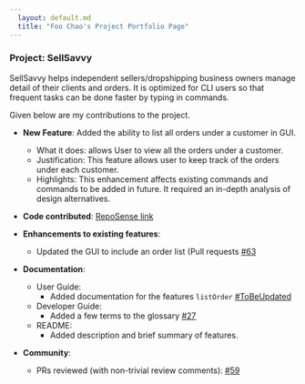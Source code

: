 ```yaml
---
  layout: default.md
  title: "Foo Chao's Project Portfolio Page"
---
```


### Project: SellSavvy

SellSavvy helps independent sellers/dropshipping business owners manage detail of their clients and orders. It is optimized for CLI users so that frequent tasks can be done faster by typing in commands.

Given below are my contributions to the project.

* **New Feature**: Added the ability to list all orders under a customer in GUI.
  * What it does: allows User to view all the orders under a customer.
  * Justification: This feature allows user to keep track of the orders under each customer.
  * Highlights: This enhancement affects existing commands and commands to be added in future. It required an in-depth analysis of design alternatives.

* **Code contributed**: [RepoSense link](https://nus-cs2103-ay2425s1.github.io/tp-dashboard/?search=&sort=groupTitle&sortWithin=title&timeframe=commit&mergegroup=&groupSelect=groupByRepos&breakdown=true&checkedFileTypes=docs~functional-code~test-code~other&since=2024-09-20&tabOpen=true&tabType=authorship&tabAuthor=FooChao&tabRepo=AY2425S1-CS2103T-F14a-2%2Ftp%5Bmaster%5D&authorshipIsMergeGroup=false&authorshipFileTypes=docs~functional-code~test-code~other&authorshipIsBinaryFileTypeChecked=false&authorshipIsIgnoredFilesChecked=false)

* **Enhancements to existing features**:
  * Updated the GUI to include an order list (Pull requests [\#63](https://github.com/AY2425S1-CS2103T-F14a-2/tp/pull/63)

* **Documentation**:
  * User Guide:
    * Added documentation for the features `listOrder` [\#ToBeUpdated]()
  * Developer Guide:
    * Added a few terms to the glossary [\#27](https://github.com/AY2425S1-CS2103T-F14a-2/tp/pull/27)
  * README: 
    * Added description and brief summary of features.

* **Community**:
  * PRs reviewed (with non-trivial review comments): [\#59](https://github.com/AY2425S1-CS2103T-F14a-2/tp/pull/59)
